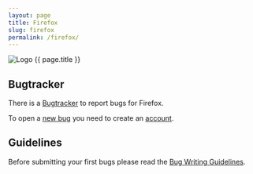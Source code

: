 ```yaml
---
layout: page
title: Firefox
slug: firefox
permalink: /firefox/
---
```


<img src="{{ site.url }}/assets/images/firefox/firefox_128x128.png" alt="Logo {{ page.title }}">

## Bugtracker

There is a [Bugtracker](https://bugzilla.mozilla.org/) to report bugs for Firefox.

To open a [new bug](https://bugzilla.mozilla.org/enter_bug.cgi) you need to create an [account](https://bugzilla.mozilla.org/createaccount.cgi).

## Guidelines

Before submitting your first bugs please read the [Bug Writing Guidelines](https://developer.mozilla.org/en-US/docs/Mozilla/QA/Bug_writing_guidelines).
